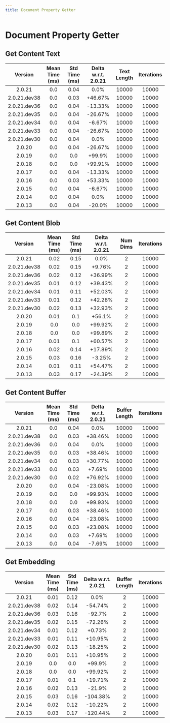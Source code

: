 ```yaml
---
title: Document Property Getter
---
```

# Document Property Getter

## Get Content Text

| Version | Mean Time (ms) | Std Time (ms) | Delta w.r.t. 2.0.21 | Text Length | Iterations |
| :---: | :---: | :---: | :---: | :---: | :---: |
| 2.0.21 | 0.0 | 0.04 | 0.0% | 10000 | 10000 |
| 2.0.21.dev38 | 0.0 | 0.03 | +46.67% | 10000 | 10000 |
| 2.0.21.dev36 | 0.0 | 0.04 | -13.33% | 10000 | 10000 |
| 2.0.21.dev35 | 0.0 | 0.04 | -26.67% | 10000 | 10000 |
| 2.0.21.dev34 | 0.0 | 0.04 | -6.67% | 10000 | 10000 |
| 2.0.21.dev33 | 0.0 | 0.04 | -26.67% | 10000 | 10000 |
| 2.0.21.dev30 | 0.0 | 0.04 | 0.0% | 10000 | 10000 |
| 2.0.20 | 0.0 | 0.04 | -26.67% | 10000 | 10000 |
| 2.0.19 | 0.0 | 0.0 | +99.9% | 10000 | 10000 |
| 2.0.18 | 0.0 | 0.0 | +99.91% | 10000 | 10000 |
| 2.0.17 | 0.0 | 0.04 | -13.33% | 10000 | 10000 |
| 2.0.16 | 0.0 | 0.03 | +53.33% | 10000 | 10000 |
| 2.0.15 | 0.0 | 0.04 | -6.67% | 10000 | 10000 |
| 2.0.14 | 0.0 | 0.04 | 0.0% | 10000 | 10000 |
| 2.0.13 | 0.0 | 0.04 | -20.0% | 10000 | 10000 |
## Get Content Blob

| Version | Mean Time (ms) | Std Time (ms) | Delta w.r.t. 2.0.21 | Num Dims | Iterations |
| :---: | :---: | :---: | :---: | :---: | :---: |
| 2.0.21 | 0.02 | 0.15 | 0.0% | 2 | 10000 |
| 2.0.21.dev38 | 0.02 | 0.15 | +9.76% | 2 | 10000 |
| 2.0.21.dev36 | 0.02 | 0.12 | +36.99% | 2 | 10000 |
| 2.0.21.dev35 | 0.01 | 0.12 | +39.43% | 2 | 10000 |
| 2.0.21.dev34 | 0.01 | 0.11 | +52.03% | 2 | 10000 |
| 2.0.21.dev33 | 0.01 | 0.12 | +42.28% | 2 | 10000 |
| 2.0.21.dev30 | 0.02 | 0.13 | +32.93% | 2 | 10000 |
| 2.0.20 | 0.01 | 0.1 | +56.1% | 2 | 10000 |
| 2.0.19 | 0.0 | 0.0 | +99.92% | 2 | 10000 |
| 2.0.18 | 0.0 | 0.0 | +99.89% | 2 | 10000 |
| 2.0.17 | 0.01 | 0.1 | +60.57% | 2 | 10000 |
| 2.0.16 | 0.02 | 0.14 | +17.89% | 2 | 10000 |
| 2.0.15 | 0.03 | 0.16 | -3.25% | 2 | 10000 |
| 2.0.14 | 0.01 | 0.11 | +54.47% | 2 | 10000 |
| 2.0.13 | 0.03 | 0.17 | -24.39% | 2 | 10000 |
## Get Content Buffer

| Version | Mean Time (ms) | Std Time (ms) | Delta w.r.t. 2.0.21 | Buffer Length | Iterations |
| :---: | :---: | :---: | :---: | :---: | :---: |
| 2.0.21 | 0.0 | 0.04 | 0.0% | 10000 | 10000 |
| 2.0.21.dev38 | 0.0 | 0.03 | +38.46% | 10000 | 10000 |
| 2.0.21.dev36 | 0.0 | 0.04 | 0.0% | 10000 | 10000 |
| 2.0.21.dev35 | 0.0 | 0.03 | +38.46% | 10000 | 10000 |
| 2.0.21.dev34 | 0.0 | 0.03 | +30.77% | 10000 | 10000 |
| 2.0.21.dev33 | 0.0 | 0.03 | +7.69% | 10000 | 10000 |
| 2.0.21.dev30 | 0.0 | 0.02 | +76.92% | 10000 | 10000 |
| 2.0.20 | 0.0 | 0.04 | -23.08% | 10000 | 10000 |
| 2.0.19 | 0.0 | 0.0 | +99.93% | 10000 | 10000 |
| 2.0.18 | 0.0 | 0.0 | +99.93% | 10000 | 10000 |
| 2.0.17 | 0.0 | 0.03 | +38.46% | 10000 | 10000 |
| 2.0.16 | 0.0 | 0.04 | -23.08% | 10000 | 10000 |
| 2.0.15 | 0.0 | 0.03 | +23.08% | 10000 | 10000 |
| 2.0.14 | 0.0 | 0.03 | +7.69% | 10000 | 10000 |
| 2.0.13 | 0.0 | 0.04 | -7.69% | 10000 | 10000 |
## Get Embedding

| Version | Mean Time (ms) | Std Time (ms) | Delta w.r.t. 2.0.21 | Buffer Length | Iterations |
| :---: | :---: | :---: | :---: | :---: | :---: |
| 2.0.21 | 0.01 | 0.12 | 0.0% | 2 | 10000 |
| 2.0.21.dev38 | 0.02 | 0.14 | -54.74% | 2 | 10000 |
| 2.0.21.dev36 | 0.03 | 0.16 | -92.7% | 2 | 10000 |
| 2.0.21.dev35 | 0.02 | 0.15 | -72.26% | 2 | 10000 |
| 2.0.21.dev34 | 0.01 | 0.12 | +0.73% | 2 | 10000 |
| 2.0.21.dev33 | 0.01 | 0.11 | +10.95% | 2 | 10000 |
| 2.0.21.dev30 | 0.02 | 0.13 | -18.25% | 2 | 10000 |
| 2.0.20 | 0.01 | 0.11 | +10.95% | 2 | 10000 |
| 2.0.19 | 0.0 | 0.0 | +99.9% | 2 | 10000 |
| 2.0.18 | 0.0 | 0.0 | +99.92% | 2 | 10000 |
| 2.0.17 | 0.01 | 0.1 | +19.71% | 2 | 10000 |
| 2.0.16 | 0.02 | 0.13 | -21.9% | 2 | 10000 |
| 2.0.15 | 0.03 | 0.16 | -104.38% | 2 | 10000 |
| 2.0.14 | 0.02 | 0.12 | -10.22% | 2 | 10000 |
| 2.0.13 | 0.03 | 0.17 | -120.44% | 2 | 10000 |
